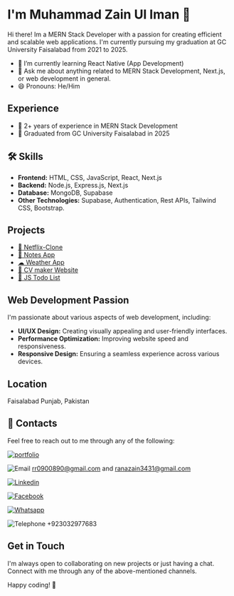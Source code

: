 # I'm Muhammad Zain Ul Iman 👋  

Hi there! Im a MERN Stack Developer with a passion for creating efficient and scalable web applications. I'm currently pursuing my graduation at GC University Faisalabad from 2021 to 2025.

- 🌱 I’m currently learning React Native (App Development)
- 💬 Ask me about anything related to MERN Stack Development, Next.js, or web development in general.
- 😄 Pronouns: He/Him

## Experience
- 💼 2+ years of experience in MERN Stack Development
- 🚀 Graduated from GC University Faisalabad in 2025

## 🛠 Skills
- **Frontend:** HTML, CSS, JavaScript, React, Next.js
- **Backend:** Node.js, Express.js, Next.js
- **Database:** MongoDB, Supabase
- **Other Technologies:** Supabase, Authentication, Rest APIs, Tailwind CSS, Bootstrap.

## Projects
- [🍿 Netflix-Clone](https://mrzain-netflix.vercel.app/sign-in)
- [📝 Notes App](https://mrzain-nextjs-notes-app.vercel.app)
- [☁ Weather App](https://mrzain-weatherapp.netlify.app)
- [🤳 CV maker Website](https://mrzain-cvmaker.netlify.app)
- [📒 JS Todo List](https://mrzain-todo.netlify.app)

## Web Development Passion
  I'm passionate about various aspects of web development, including:
  - **UI/UX Design:** Creating visually appealing and user-friendly interfaces.
  - **Performance Optimization:** Improving website speed and responsiveness.
  - **Responsive Design:** Ensuring a seamless experience across various devices.

## Location
Faisalabad Punjab, Pakistan

## 🔗 Contacts
Feel free to reach out to me through any of the following:

[![portfolio](https://img.shields.io/badge/my_portfolio-slay?style=for-the-badge&logo=ko-fi&logoColor=white)](https://katherineoelsner.com/)

![Email](https://img.shields.io/badge/-white?style=for-the-badge&logo=gmail&logoColor=red)  rr0900890@gmail.com and ranazain3431@gmail.com


[![Linkedin](https://img.shields.io/badge/linkedin-0A66C2?style=for-the-badge&logo=linkedin&logoColor=white)](https://www.linkedin.com/in/mr-zain-34457b259)


[![Facebook](https://img.shields.io/badge/facebook-blue?style=for-the-badge&logo=facebook&logoColor=white)](https://www.facebook.com/profile.php?id=100074734494279)


[![Whatsapp](https://img.shields.io/badge/whatsapp-lightgreen?style=for-the-badge&logo=whatsapp&logoColor=white)](https://wa.me/923032977683)


![Telephone](https://img.shields.io/badge/Tel-lightgreen?style=for-the-badge&logo=phone&logoColor=white)  +923032977683


## Get in Touch
I'm always open to collaborating on new projects or just having a chat. Connect with me through any of the above-mentioned channels.

Happy coding! 🚀
